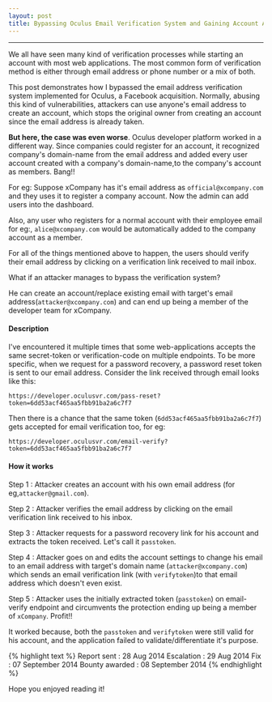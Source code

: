 ```yaml
---
layout: post
title: Bypassing Oculus Email Verification System and Gaining Account Access
---
```


---

We all have seen many kind of verification processes while starting an account with most web applications. The most common form of verification method is either through email address or phone number or a mix of both.

This post demonstrates how I bypassed the email address verification system implemented for Oculus, a Facebook acquisition. Normally, abusing this kind of vulnerabilities, attackers can use anyone's email address to create an account, which stops the original owner from creating an account since the email address is already taken.

<b>But here, the case was even worse</b>. Oculus developer platform worked in a different way. Since companies could register for an account, it recognized company's domain-name from the email address and added every user account created with a 
company's domain-name,to the company's account as members. Bang!!

For eg: Suppose xCompany has it's email address as `official@xcompany.com` and they uses it to register a company account. Now the admin can add users into the dashboard.

Also, any user who registers for a normal account with their employee email for eg:, `alice@xcompany.com` would be automatically added to the company account as a member.

For all of the things mentioned above to happen, the users should verify their email address by clicking on a verification link received to mail inbox.

What if an attacker manages to bypass the verification system?

He can create an account/replace existing email with target's email address(`attacker@xcompany.com`) and can end up being a member of the developer team for xCompany.

#### Description


I've encountered it multiple times that some web-applications accepts the same secret-token or verification-code on multiple endpoints. To be more specific, when we request for a password recovery, a password reset token is sent 
to our email address. Consider the link received through email looks like this:

`https://developer.oculusvr.com/pass-reset?token=6dd53acf465aa5fbb91ba2a6c7f7`

Then there is a chance that the same token (`6dd53acf465aa5fbb91ba2a6c7f7`) gets accepted for email verification too, for eg:

`https://developer.oculusvr.com/email-verify?token=6dd53acf465aa5fbb91ba2a6c7f7`


#### How it works


Step 1 : Attacker creates an account with his own email address (for eg,`attacker@gmail.com`).

Step 2 : Attacker verifies the email address by clicking on the email verification link received to his inbox.

Step 3 : Attacker requests for a password recovery link for his account and extracts the token received. Let's call it `passtoken`.

Step 4 : Attacker goes on and edits the account settings to change his email to an email address with target's domain name (`attacker@xcompany.com`) which sends an email verification link (with `verifytoken`)to that email address which doesn't even exist.

Step 5 : Attacker uses the initially extracted token (`passtoken`) on email-verify endpoint and circumvents the protection ending up being a member of `xCompany`. Profit!!


It worked because, both the `passtoken` and `verifytoken` were still valid for his account, and the application failed to validate/differentiate it's purpose. 


{% highlight text %} 
Report sent : 28 Aug 2014 
Escalation : 29 Aug 2014 
Fix : 07 September 2014 
Bounty awarded : 08 September 2014 
{% endhighlight %}

Hope you enjoyed reading it!
